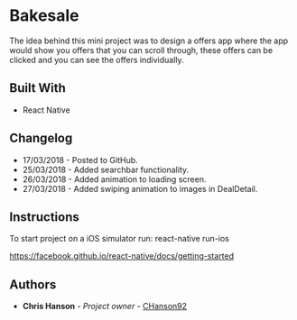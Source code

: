 # Bakesale

The idea behind this mini project was to design a offers app where the app would show you offers that you can scroll through, these offers can be clicked and you can see the offers individually.

## Built With

* React Native

## Changelog

* 17/03/2018 - Posted to GitHub.
* 25/03/2018 - Added searchbar functionality.
* 26/03/2018 - Added animation to loading screen.
* 27/03/2018 - Added swiping animation to images in DealDetail.

## Instructions

To start project on a iOS simulator run: react-native run-ios

https://facebook.github.io/react-native/docs/getting-started

## Authors

* **Chris Hanson** - *Project owner* - [CHanson92](https://github.com/CHanson92)